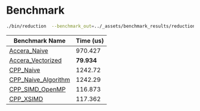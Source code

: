 # Benchmark 


```bash
./bin/reduction  --benchmark_out=../_assets/benchmark_results/reduction_amd_epic.csv --benchmark_out_format=csv
```

 
Benchmark Name                        | Time (us)
--------------------------------------|-----------
[Accera_Naive](naive.md)            | 970.427
[Accera_Vectorized](vectorized.md)  | **79.934**
[CPP_Naive](cpp_naive.md)             | 1242.72
[CPP_Naive_Algorithm](cpp_naive.md)   | 1242.29
[CPP_SIMD_OpenMP](cpp_simd_openmp.md) | 116.873
[CPP_XSIMD](cpp_simd_xsimd.md)        | 117.362

